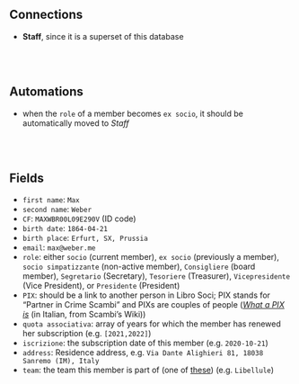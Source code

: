 ## Connections

- **Staff**, since it is a superset of this database

<br>
<br>

## Automations

- when the `role` of a member becomes `ex socio`, it should be automatically moved to *Staff*

<br>
<br>

## Fields

- `first name`: `Max`
- `second name`: `Weber`
- `CF`: `MAXWBR00L09E290V` (ID code)
- `birth date`: `1864-04-21`
- `birth place`: `Erfurt, SX, Prussia`
- `email`: `max@weber.me`
- `role`: either `socio` (current member), `ex socio` (previously a member), `socio simpatizzante` (non-active member), `Consigliere` (board member), `Segretario` (Secretary), `Tesoriere` (Treasurer), `Vicepresidente` (Vice President), or `Presidente` (President)
- `PIX`: should be a link to another person in Libro Soci; PIX stands for <q>Partner in Crime Scambi</q> and PIXs are couples of people (*<a href='https://wiki.scambi.org/books/base-knowledge/page/pix' target='_blank' title='PIX - Manuale di Scambiologia' hreflang='it'>What a PIX is</a>* (in Italian, from Scambi’s Wiki))
- `quota associativa`: array of years for which the member has renewed her subscription (e.g. `[2021,2022]`)
- `iscrizione`: the subscription date of this member (e.g. `2020-10-21`)
- `address`: Residence address, e.g. `Via Dante Alighieri 81, 18038 Sanremo (IM), Italy`
- `team`: the team this member is part of (one of <a href='https://wiki.scambi.org/books/base-knowledge/page/gruppi' target='_blank' title='Gruppi - Manuale di Scambiologia' hreflang='it'>these</a>) (e.g. `Libellule`)

